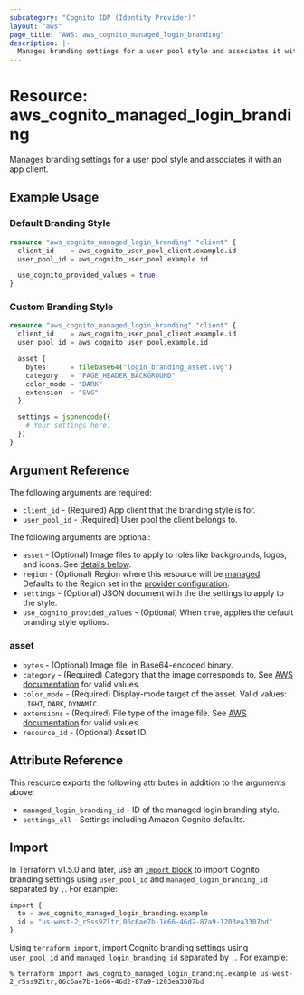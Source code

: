 ```yaml
---
subcategory: "Cognito IDP (Identity Provider)"
layout: "aws"
page_title: "AWS: aws_cognito_managed_login_branding"
description: |-
  Manages branding settings for a user pool style and associates it with an app client.
---
```


# Resource: aws_cognito_managed_login_branding

Manages branding settings for a user pool style and associates it with an app client.

## Example Usage

### Default Branding Style

```terraform
resource "aws_cognito_managed_login_branding" "client" {
  client_id    = aws_cognito_user_pool_client.example.id
  user_pool_id = aws_cognito_user_pool.example.id

  use_cognito_provided_values = true
}
```

### Custom Branding Style

```terraform
resource "aws_cognito_managed_login_branding" "client" {
  client_id    = aws_cognito_user_pool_client.example.id
  user_pool_id = aws_cognito_user_pool.example.id

  asset {
    bytes      = filebase64("login_branding_asset.svg")
    category   = "PAGE_HEADER_BACKGROUND"
    color_mode = "DARK"
    extension  = "SVG"
  }

  settings = jsonencode({
    # Your settings here.
  })
}
```

## Argument Reference

The following arguments are required:

* `client_id` - (Required) App client that the branding style is for.
* `user_pool_id` - (Required) User pool the client belongs to.

The following arguments are optional:

* `asset` - (Optional) Image files to apply to roles like backgrounds, logos, and icons. See [details below](#asset).
* `region` - (Optional) Region where this resource will be [managed](https://docs.aws.amazon.com/general/latest/gr/rande.html#regional-endpoints). Defaults to the Region set in the [provider configuration](https://registry.terraform.io/providers/hashicorp/aws/latest/docs#aws-configuration-reference).
* `settings` - (Optional) JSON document with the the settings to apply to the style.
* `use_cognito_provided_values` - (Optional) When `true`, applies the default branding style options.

### asset

* `bytes` - (Optional) Image file, in Base64-encoded binary.
* `category` - (Required) Category that the image corresponds to. See [AWS documentation](https://docs.aws.amazon.com/cognito-user-identity-pools/latest/APIReference/API_AssetType.html#CognitoUserPools-Type-AssetType-Category) for valid values.
* `color_mode` - (Required) Display-mode target of the asset. Valid values: `LIGHT`, `DARK`, `DYNAMIC`.
* `extensions` - (Required) File type of the image file. See [AWS documentation](https://docs.aws.amazon.com/cognito-user-identity-pools/latest/APIReference/API_AssetType.html#CognitoUserPools-Type-AssetType-Extension) for valid values.
* `resource_id` - (Optional) Asset ID.

## Attribute Reference

This resource exports the following attributes in addition to the arguments above:

* `managed_login_branding_id` - ID of the managed login branding style.
* `settings_all` - Settings including Amazon Cognito defaults.

## Import

In Terraform v1.5.0 and later, use an [`import` block](https://developer.hashicorp.com/terraform/language/import) to import Cognito branding settings using `user_pool_id` and `managed_login_branding_id` separated by `,`. For example:

```terraform
import {
  to = aws_cognito_managed_login_branding.example
  id = "us-west-2_rSss9Zltr,06c6ae7b-1e66-46d2-87a9-1203ea3307bd"
}
```

Using `terraform import`, import Cognito branding settings using `user_pool_id` and `managed_login_branding_id` separated by `,`. For example:

```console
% terraform import aws_cognito_managed_login_branding.example us-west-2_rSss9Zltr,06c6ae7b-1e66-46d2-87a9-1203ea3307bd
```
